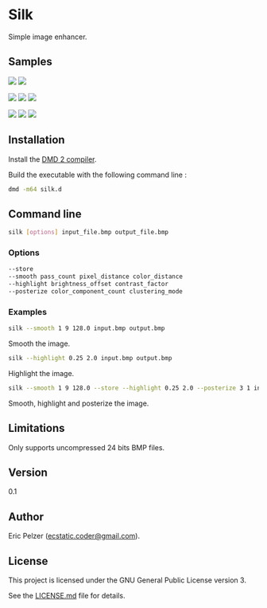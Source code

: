 # Silk

Simple image enhancer.

## Samples

![](https://github.com/senselogic/SILK/blob/master/SAMPLE/mountain.png)
![](https://github.com/senselogic/SILK/blob/master/SAMPLE/mountain_smooth.png)

![](https://github.com/senselogic/SILK/blob/master/SAMPLE/sea.png)
![](https://github.com/senselogic/SILK/blob/master/SAMPLE/sea_smooth.png)
![](https://github.com/senselogic/SILK/blob/master/SAMPLE/sea_highlight.png)

![](https://github.com/senselogic/SILK/blob/master/SAMPLE/tux.png)
![](https://github.com/senselogic/SILK/blob/master/SAMPLE/tux_smooth.png)
![](https://github.com/senselogic/SILK/blob/master/SAMPLE/tux_smooth_highlight_posterize.png)

## Installation

Install the [DMD 2 compiler](https://dlang.org/download.html).

Build the executable with the following command line :

```bash
dmd -m64 silk.d
```

## Command line

```bash
silk [options] input_file.bmp output_file.bmp
```

### Options

```bash
--store
--smooth pass_count pixel_distance color_distance
--highlight brightness_offset contrast_factor
--posterize color_component_count clustering_mode
```

### Examples

```bash
silk --smooth 1 9 128.0 input.bmp output.bmp
```

Smooth the image.

```bash
silk --highlight 0.25 2.0 input.bmp output.bmp
```

Highlight the image.

```bash
silk --smooth 1 9 128.0 --store --highlight 0.25 2.0 --posterize 3 1 input.bmp output.bmp
```

Smooth, highlight and posterize the image.

## Limitations

Only supports uncompressed 24 bits BMP files.

## Version

0.1

## Author

Eric Pelzer (ecstatic.coder@gmail.com).

## License

This project is licensed under the GNU General Public License version 3.

See the [LICENSE.md](LICENSE.md) file for details.
